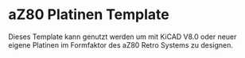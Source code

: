 # aZ80 Platinen Template

Dieses Template kann genutzt werden um mit KiCAD V8.0 oder neuer eigene Platinen im Formfaktor des aZ80 Retro Systems zu designen.
